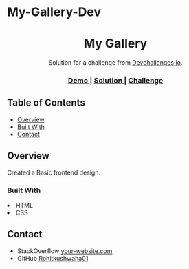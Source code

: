 # My-Gallery-Dev

<!-- Please update value in the {}  -->

<h1 align="center">My Gallery</h1>

<div align="center">
   Solution for a challenge from  <a href="http://devchallenges.io" target="_blank">Devchallenges.io</a>.
</div>

<div align="center">
  <h3>
    <a href="https://rohitkushwaha01.github.io/MY-Gallery-Dev/">
      Demo
    </a>
    <span> | </span>
    <a href="https://github.com/Rohitkushwaha01/MY-Gallery-Dev">
      Solution
    </a>
    <span> | </span>
    <a href="https://devchallenges.io/challenges/Jymh2b2FyebRTUljkNcb">
      Challenge
    </a>
  </h3>
</div>

<!-- TABLE OF CONTENTS -->

## Table of Contents

- [Overview](#overview)
- [Built With](#built-with)
- [Contact](#contact)

<!-- OVERVIEW -->

## Overview

Created a Basic frontend design.

### Built With

  <li>HTML</li>
  <li>CSS</li>
   
<!-- Contact -->
   
## Contact

- StackOverflow [your-website.com](https://stackoverflow.com/users/18925657/rohit-kushwaha)
- GitHub [Rohitkushwaha01](https://github.com/Rohitkushwaha01)

